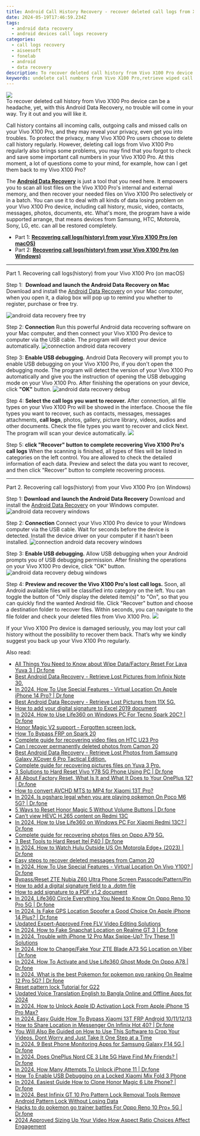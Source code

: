 ```yaml
---
title: Android Call History Recovery - recover deleted call logs from X100 Pro
date: 2024-05-19T17:46:59.234Z
tags: 
  - android data recovery
  - android devices call logs recovery
categories: 
  - call logs recovery
  - aiseesoft
  - fonelab
  - android
  - data recovery
description: To recover deleted call history from Vivo X100 Pro device can be a headache, yet, with this Android Data Recovery, no trouble will come in your way. Try it out and you will like it.
keywords: undelete call numbers from Vivo X100 Pro,retrieve wiped call logs Vivo,Vivo X100 Pro call logs retrieval,unerase call numbers from X100 Pro,retrieve wiped call logs Vivo X100 Pro,Vivo call logs retrieval,recover call history from X100 Pro,how to recover deleted call history in X100 Pro,Vivo X100 Pro call history recovery software,Vivo all call history delete,how to recover call history X100 Pro,how can i get call history back on Vivo X100 Pro
---
```


<img src="https://img0mobiles.techidaily.com/images/best-assets/devices/vivo/vivo-x100-pro/2.jpg" class="atpl-imgstyle"  />

<div class="atpl-content atpl-for-fonelab-android recover-call-logs">

<div class="atpl-post-description-part-1">
To recover deleted call history from Vivo X100 Pro device can be a headache, yet, with this Android Data Recovery, no trouble will come in your way. Try it out and you will like it.
</div>



<div class="atpl-post-description-part-2">
<div class="tpl-content-sub-paragraph-normal">
  <p>
      Call history contains all incoming calls, outgoing calls and missed calls on your Vivo X100 Pro, and they may reveal your privacy, even get you into troubles. To protect the privacy, many Vivo X100 Pro users choose to delete call history regularly. However, deleting call logs from Vivo X100 Pro regularly also brings some problems, you may find that you forgot to check and save some important call numbers in your Vivo X100 Pro. At this moment, a lot of questions come to your mind, for example, how can I get them back to my Vivo X100 Pro?
  </p>
</div>
</div>

<div class="atpl-post-description-part-3">
<div class="tpl-content-sub-paragraph-normal">
  <p>
    The <a href="https://tools.techidaily.com/aiseesoft-android-data-recovery/" ><strong>Android Data Recovery</strong></a> is just a tool that you need here. It empowers you to scan all lost files on the Vivo X100 Pro's internal and external memory, and then recover your needed files on Vivo X100 Pro selectively or in a batch. You can use it to deal with all kinds of data losing problem on your Vivo X100 Pro device, including call history, music, video, contacts, messages, photos, documents, etc. What's more, the program have a wide supported arrange, that means devices from Samsung, HTC, Motorola, Sony, LG, etc. can all be restored completely.
  </p>
</div>
</div>

<ul>
  <li>Part 1: <strong><a href="#p1"> Recovering call logs(history) from your Vivo X100 Pro  (on macOS)</a></strong></li>
  <li>Part 2: <strong><a href="#p2"> Recovering call logs(history) from your Vivo X100 Pro  (on Windows)</a></strong></li>
</ul>


<!-- Part 1 -->
<a id="p1" name="p1" ></a><hr>

<div>
  <span class="atpl-step-part-style">Part 1. Recovering call logs(history) from your Vivo X100 Pro (on macOS)</span>
</div>

<span class="atpl-stepstyle-a"><span>Step 1: </span></span> <strong>Download and launch the Android Data Recovery on Mac</strong>
Download and install the <a href="https://tools.techidaily.com/aiseesoft-android-data-recovery/" >Android Data Recovery</a> on your Mac computer, when you open it, a dialog box will pop up to remind you whether to register, purchase or free try.

<img src="https://tools.techidaily.com/images/apps/aiseesoft/android-data-recovery/mac-free-try.png" class="atpl-imgstyle" alt="android data recovery free try" />

<span class="atpl-stepstyle-a"><span>Step 2: </span></span> <strong>Connection</strong>
Run this powerful Android data recovering software on your Mac computer, and then connect your Vivo X100 Pro device to computer via the USB cable. The program will detect your device automatically.
<img src="https://tools.techidaily.com/images/apps/aiseesoft/android-data-recovery/mac-connection-interface.jpg" class="atpl-imgstyle" alt="connection android data recovery" />

<span class="atpl-stepstyle-a"><span>Step 3: </span></span> <strong>Enable USB debugging.</strong>
Android Data Recovery will prompt you to enable USB debugging on your Vivo X100 Pro, if you don't open the debugging mode. The program will detect the version of your Vivo X100 Pro automatically and give you the instruction of opening the USB debugging mode on your Vivo X100 Pro. After finishing the operations on your device, click <strong>"OK"</strong> button.
<img src="https://tools.techidaily.com/images/apps/aiseesoft/android-data-recovery/mac-android-usb-debug.jpg"  class="atpl-imgstyle" alt="android data recovery debug" />

<span class="atpl-stepstyle-a"><span>Step 4: </span></span> <strong>Select the call logs you want to recover.</strong>
After connection, all file types on your Vivo X100 Pro will be showed in the interface. Choose the file types you want to recover, such as contacts, messages, messages attachments, <b>call logs</b>, photos, gallery, picture library, videos, audios and other documents. Check the file types you want to recover and click Next. The program will scan your device automatically.
<img src="https://tools.techidaily.com/images/apps/aiseesoft/android-data-recovery/mac-choose-type-call-logs.jpg" class="atpl-imgstyle"  />

<span class="atpl-stepstyle-a"><span>Step 5: </span></span> <strong>click "Recover" button to  complete recovering Vivo X100 Pro's call logs</strong>
When the scanning is finished, all types of files will be listed in categories on the left control. You are allowed to check the detailed information of each data. Preview and select the data you want to recover, and then click "Recover" button to complete recovering process.


<a id="p2" name="p2"></a><hr>

<!-- Part 2 -->
<div>
  <span class="atpl-step-part-style">Part 2. Recovering call logs(history) from your Vivo X100 Pro (on Windows)</span>
</div>

<span class="atpl-stepstyle-a"><span>Step 1: </span></span> <strong>Download and launch the Android Data Recovery</strong>
Download and install the <a href="https://tools.techidaily.com/aiseesoft-android-data-recovery/" >Android Data Recovery</a> on your Windows computer.
<img src="https://tools.techidaily.com/images/apps/aiseesoft/android-data-recovery/win-start-interface.png"  class="atpl-imgstyle" alt="android data recovery windows" />

<span class="atpl-stepstyle-a"><span>Step 2: </span></span> <strong>Connection</strong>
Connect your Vivo X100 Pro device to your Windows computer via the USB cable. Wait for seconds before the device is detected. Install the device driver on your computer if it hasn't been installed.
<img src="https://tools.techidaily.com/images/apps/aiseesoft/android-data-recovery/win-connection-interface.png" class="atpl-imgstyle" alt="connection android data recovery windows" />

<span class="atpl-stepstyle-a"><span>Step 3: </span></span> <strong>Enable USB debugging.</strong>
Allow USB debugging when your Android prompts you of USB debugging permission. After finishing the operations on your Vivo X100 Pro device, click "OK" button.
<img src="https://tools.techidaily.com/images/apps/aiseesoft/android-data-recovery/win-android-usb-debug.png" class="atpl-imgstyle" alt="android data recovery debug windows" />

<span class="atpl-stepstyle-a"><span>Step 4: </span></span> <strong>Preview and recover the Vivo X100 Pro's lost call logs.</strong>
Soon, all Android available files will be classified into category on the left. You can toggle the button of "Only display the deleted item(s)" to "On", so that you can quickly find the wanted Android file. Click "Recover" button and choose a destination folder to recover files. Within seconds, you can navigate to the file folder and check your deleted files from Vivo X100 Pro.
<img src="https://tools.techidaily.com/images/apps/aiseesoft/android-data-recovery/win-recover-call-logs.png" class="atpl-imgstyle"  />

<div class="atpl-post-description-part-4">
<div class="tpl-content-sub-paragraph-normal">
  <p>
    If your Vivo X100 Pro device is damaged seriously, you may lost your call history without the possibility to recover them back. That’s why we kindly suggest you back up your Vivo X100 Pro regularly.
  </p>
</div>
</div>

<ins class="adsbygoogle"
     style="display:block"
     data-ad-client="ca-pub-7571918770474297"
     data-ad-slot="8358498916"
     data-ad-format="auto"
     data-full-width-responsive="true"></ins>



</div>
<ins class="adsbygoogle"
    style="display:block"
    data-ad-format="autorelaxed"
    data-ad-client="ca-pub-7571918770474297"
    data-ad-slot="1223367746"></ins>

<span class="atpl-alsoreadstyle">Also read:</span>
<div><ul>
<li><a href="https://phone-solutions.techidaily.com/all-things-you-need-to-know-about-wipe-datafactory-reset-for-lava-yuva-3-drfone-by-drfone-reset-android-reset-android/"><u>All Things You Need to Know about Wipe Data/Factory Reset For Lava Yuva 3 | Dr.fone</u></a></li>
<li><a href="https://phone-solutions.techidaily.com/best-android-data-recovery-retrieve-lost-pictures-from-infinix-note-30-by-fonelab-android-recover-pictures/"><u>Best Android Data Recovery - Retrieve Lost Pictures from Infinix Note 30.</u></a></li>
<li><a href="https://phone-solutions.techidaily.com/in-2024-how-to-use-special-features-virtual-location-on-apple-iphone-14-pro-drfone-by-drfone-virtual-ios/"><u>In 2024, How To Use Special Features - Virtual Location On Apple iPhone 14 Pro? | Dr.fone</u></a></li>
<li><a href="https://phone-solutions.techidaily.com/best-android-data-recovery-retrieve-lost-pictures-from-11x-5g-by-fonelab-android-recover-pictures/"><u>Best Android Data Recovery - Retrieve Lost Pictures from 11X 5G.</u></a></li>
<li><a href="https://phone-solutions.techidaily.com/how-to-add-your-digital-signature-to-excel-2019-document-by-ldigisigner-sign-a-excel-sign-a-excel/"><u>How to add your digital signature to Excel 2019 document</u></a></li>
<li><a href="https://phone-solutions.techidaily.com/in-2024-how-to-use-life360-on-windows-pc-for-tecno-spark-20c-drfone-by-drfone-virtual-android/"><u>In 2024, How to Use Life360 on Windows PC For Tecno Spark 20C? | Dr.fone</u></a></li>
<li><a href="https://phone-solutions.techidaily.com/honor-magic-v2-support-forgotten-screen-lock-by-drfone-android-unlock-android-unlock/"><u>Honor Magic V2 support - Forgotten screen lock.</u></a></li>
<li><a href="https://phone-solutions.techidaily.com/how-to-bypass-frp-on-spark-20-by-drfone-android-unlock-remove-google-frp/"><u>How To Bypass FRP on Spark 20</u></a></li>
<li><a href="https://phone-solutions.techidaily.com/complete-guide-for-recovering-video-files-on-htc-u23-pro-by-fonelab-android-recover-video/"><u>Complete guide for recovering video files on HTC U23 Pro</u></a></li>
<li><a href="https://phone-solutions.techidaily.com/can-i-recover-permanently-deleted-photos-from-camon-20-by-stellar-photo-recovery-android-mobile-photo-recover/"><u>Can I recover permanently deleted photos from Camon 20</u></a></li>
<li><a href="https://phone-solutions.techidaily.com/best-android-data-recovery-retrieve-lost-photos-from-samsung-galaxy-xcover-6-pro-tactical-edition-by-fonelab-android-recover-photos/"><u>Best Android Data Recovery - Retrieve Lost Photos from Samsung Galaxy XCover 6 Pro Tactical Edition.</u></a></li>
<li><a href="https://phone-solutions.techidaily.com/complete-guide-for-recovering-pictures-files-on-yuva-3-pro-by-fonelab-android-recover-pictures/"><u>Complete guide for recovering pictures files on Yuva 3 Pro.</u></a></li>
<li><a href="https://phone-solutions.techidaily.com/3-solutions-to-hard-reset-vivo-y78-5g-phone-using-pc-drfone-by-drfone-reset-android-reset-android/"><u>3 Solutions to Hard Reset Vivo Y78 5G Phone Using PC | Dr.fone</u></a></li>
<li><a href="https://phone-solutions.techidaily.com/all-about-factory-reset-what-is-it-and-what-it-does-to-your-oneplus-12-drfone-by-drfone-reset-android-reset-android/"><u>All About Factory Reset, What Is It and What It Does to Your OnePlus 12? | Dr.fone</u></a></li>
<li><a href="https://phone-solutions.techidaily.com/how-to-convert-avchd-mts-to-mp4-for-xiaomi-13t-pro-by-aiseesoft-video-converter-play-mts-on-android/"><u>How to convert AVCHD MTS to MP4 for Xiaomi 13T Pro?</u></a></li>
<li><a href="https://phone-solutions.techidaily.com/in-2024-is-pgsharp-legal-when-you-are-playing-pokemon-on-poco-m6-5g-drfone-by-drfone-virtual-android/"><u>In 2024, Is pgsharp legal when you are playing pokemon On Poco M6 5G? | Dr.fone</u></a></li>
<li><a href="https://phone-solutions.techidaily.com/5-ways-to-reset-honor-magic-5-without-volume-buttons-drfone-by-drfone-reset-android-reset-android/"><u>5 Ways to Reset Honor Magic 5 Without Volume Buttons | Dr.fone</u></a></li>
<li><a href="https://phone-solutions.techidaily.com/can-t-view-hevc-h-265-content-on-redmi-13c-by-aiseesoft-video-converter-play-hevc-video-on-android/"><u>Can’t view HEVC H.265 content on Redmi 13C</u></a></li>
<li><a href="https://phone-solutions.techidaily.com/in-2024-how-to-use-life360-on-windows-pc-for-xiaomi-redmi-13c-drfone-by-drfone-virtual-android/"><u>In 2024, How to Use Life360 on Windows PC For Xiaomi Redmi 13C? | Dr.fone</u></a></li>
<li><a href="https://phone-solutions.techidaily.com/complete-guide-for-recovering-photos-files-on-oppo-a79-5g-by-fonelab-android-recover-photos/"><u>Complete guide for recovering photos files on Oppo A79 5G.</u></a></li>
<li><a href="https://phone-solutions.techidaily.com/3-best-tools-to-hard-reset-itel-p40-drfone-by-drfone-reset-android-reset-android/"><u>3 Best Tools to Hard Reset Itel P40 | Dr.fone</u></a></li>
<li><a href="https://phone-solutions.techidaily.com/in-2024-how-to-watch-hulu-outside-us-on-motorola-edgeplus-2023-drfone-by-drfone-virtual-android/"><u>In 2024, How to Watch Hulu Outside US On Motorola Edge+ (2023) | Dr.fone</u></a></li>
<li><a href="https://phone-solutions.techidaily.com/easy-steps-to-recover-deleted-messages-from-camon-20-by-fonelab-android-recover-messages/"><u>Easy steps to recover deleted messages from Camon 20</u></a></li>
<li><a href="https://phone-solutions.techidaily.com/in-2024-how-to-use-special-features-virtual-location-on-vivo-y100-drfone-by-drfone-virtual-android/"><u>In 2024, How To Use Special Features - Virtual Location On Vivo Y100? | Dr.fone</u></a></li>
<li><a href="https://phone-solutions.techidaily.com/bypass-reset-zte-nubia-z60-ultra-phone-screen-passcode-pattern-pin-by-drfone-android-unlock-android-unlock/"><u>Bypass/Reset ZTE Nubia Z60 Ultra Phone Screen Passcode/Pattern/Pin</u></a></li>
<li><a href="https://phone-solutions.techidaily.com/how-to-add-a-digital-signature-field-to-a-dotm-file-by-ldigisigner-sign-a-word-sign-a-word/"><u>How to add a digital signature field to a .dotm file</u></a></li>
<li><a href="https://phone-solutions.techidaily.com/how-to-add-signature-to-a-pdf-v12-document-by-ldigisigner-sign-a-pdf-sign-a-pdf/"><u>How to add signature to a PDF v1.2 document</u></a></li>
<li><a href="https://phone-solutions.techidaily.com/in-2024-life360-circle-everything-you-need-to-know-on-oppo-reno-10-pro-5g-drfone-by-drfone-virtual-android/"><u>In 2024, Life360 Circle Everything You Need to Know On Oppo Reno 10 Pro 5G | Dr.fone</u></a></li>
<li><a href="https://phone-solutions.techidaily.com/in-2024-is-fake-gps-location-spoofer-a-good-choice-on-apple-iphone-14-plus-drfone-by-drfone-virtual-ios/"><u>In 2024, Is Fake GPS Location Spoofer a Good Choice On Apple iPhone 14 Plus? | Dr.fone</u></a></li>
<li><a href="https://ai-vdieo-software.techidaily.com/updated-expert-approved-free-flv-video-editing-solutions/"><u>Updated Expert-Approved Free FLV Video Editing Solutions</u></a></li>
<li><a href="https://location-social.techidaily.com/in-2024-how-to-fake-snapchat-location-on-realme-gt-3-drfone-by-drfone-virtual-android/"><u>In 2024, How to Fake Snapchat Location on Realme GT 3 | Dr.fone</u></a></li>
<li><a href="https://ios-unlock.techidaily.com/in-2024-trouble-with-iphone-12-pro-max-swipe-up-try-these-11-solutions-by-drfone-ios/"><u>In 2024, Trouble with iPhone 12 Pro Max Swipe-Up? Try These 11 Solutions</u></a></li>
<li><a href="https://fix-guide.techidaily.com/in-2024-how-to-changefake-your-zte-blade-a73-5g-location-on-viber-drfone-by-drfone-virtual-android/"><u>In 2024, How to Change/Fake Your ZTE Blade A73 5G Location on Viber | Dr.fone</u></a></li>
<li><a href="https://location-social.techidaily.com/in-2024-how-to-activate-and-use-life360-ghost-mode-on-oppo-a78-drfone-by-drfone-virtual-android/"><u>In 2024, How To Activate and Use Life360 Ghost Mode On Oppo A78 | Dr.fone</u></a></li>
<li><a href="https://pokemon-go-android.techidaily.com/in-2024-what-is-the-best-pokemon-for-pokemon-pvp-ranking-on-realme-12-pro-5g-drfone-by-drfone-virtual-android/"><u>In 2024, What is the best Pokemon for pokemon pvp ranking On Realme 12 Pro 5G? | Dr.fone</u></a></li>
<li><a href="https://techidaily.com/reset-pattern-lock-tutorial-for-g22-by-drfone-android-unlock-android-unlock/"><u>Reset pattern lock Tutorial for G22</u></a></li>
<li><a href="https://ai-video-translation.techidaily.com/updated-voice-translation-english-to-bangla-online-and-offline-apps-for-2024/"><u>Updated Voice Translation English to Bangla Online and Offline Apps for 2024</u></a></li>
<li><a href="https://activate-lock.techidaily.com/in-2024-how-to-unlock-apple-id-activation-lock-from-apple-iphone-15-pro-max-by-drfone-ios/"><u>In 2024, How to Unlock Apple ID Activation Lock From Apple iPhone 15 Pro Max?</u></a></li>
<li><a href="https://bypass-frp.techidaily.com/in-2024-easy-guide-how-to-bypass-xiaomi-13t-frp-android-10111213-by-drfone-android/"><u>In 2024, Easy Guide How To Bypass Xiaomi 13T FRP Android 10/11/12/13</u></a></li>
<li><a href="https://fake-location.techidaily.com/how-to-share-location-in-messenger-on-infinix-hot-40-drfone-by-drfone-virtual-android/"><u>How to Share Location in Messenger On Infinix Hot 40? | Dr.fone</u></a></li>
<li><a href="https://ai-editing-video.techidaily.com/you-will-also-be-guided-on-how-to-use-this-software-to-crop-your-videos-dont-worry-and-just-take-it-one-step-at-a-time/"><u>You Will Also Be Guided on How to Use This Software to Crop Your Videos. Dont Worry and Just Take It One Step at a Time</u></a></li>
<li><a href="https://android-location-track.techidaily.com/in-2024-9-best-phone-monitoring-apps-for-samsung-galaxy-f14-5g-drfone-by-drfone-virtual-android/"><u>In 2024, 9 Best Phone Monitoring Apps for Samsung Galaxy F14 5G | Dr.fone</u></a></li>
<li><a href="https://location-social.techidaily.com/in-2024-does-oneplus-nord-ce-3-lite-5g-have-find-my-friends-drfone-by-drfone-virtual-android/"><u>In 2024, Does OnePlus Nord CE 3 Lite 5G Have Find My Friends? | Dr.fone</u></a></li>
<li><a href="https://iphone-unlock.techidaily.com/in-2024-how-many-attempts-to-unlock-iphone-11-drfone-by-drfone-ios/"><u>In 2024, How Many Attempts To Unlock iPhone 11 | Dr.fone</u></a></li>
<li><a href="https://unlock-android.techidaily.com/how-to-enable-usb-debugging-on-a-locked-xiaomi-mix-fold-3-phone-by-drfone-android/"><u>How To Enable USB Debugging on a Locked Xiaomi Mix Fold 3 Phone</u></a></li>
<li><a href="https://android-transfer.techidaily.com/in-2024-easiest-guide-how-to-clone-honor-magic-6-lite-phone-drfone-by-drfone-transfer-from-android-transfer-from-android/"><u>In 2024, Easiest Guide How to Clone Honor Magic 6 Lite Phone? | Dr.fone</u></a></li>
<li><a href="https://unlock-android.techidaily.com/in-2024-best-infinix-gt-10-pro-pattern-lock-removal-tools-remove-android-pattern-lock-without-losing-data-by-drfone-android/"><u>In 2024, Best Infinix GT 10 Pro Pattern Lock Removal Tools Remove Android Pattern Lock Without Losing Data</u></a></li>
<li><a href="https://android-pokemon-go.techidaily.com/hacks-to-do-pokemon-go-trainer-battles-for-oppo-reno-10-proplus-5g-drfone-by-drfone-virtual-android/"><u>Hacks to do pokemon go trainer battles For Oppo Reno 10 Pro+ 5G | Dr.fone</u></a></li>
<li><a href="https://ai-video-apps.techidaily.com/2024-approved-sizing-up-your-video-how-aspect-ratio-choices-affect-engagement/"><u>2024 Approved Sizing Up Your Video How Aspect Ratio Choices Affect Engagement</u></a></li>
</ul></div>


